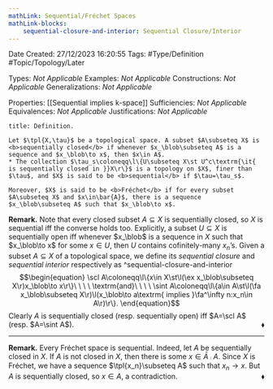 ```yaml
---
mathLink: Sequential/Fréchet Spaces
mathLink-blocks:
    sequential-closure-and-interior: Sequential Closure/Interior
---
```


<div class="topSpace"></div>

Date Created: 27/12/2023 16:20:55
Tags: #Type/Definition #Topic/Topology/Later

Types: <i>Not Applicable</i>
Examples: <i>Not Applicable</i>
Constructions: <i>Not Applicable</i>
Generalizations: <i>Not Applicable</i>

Properties: [[Sequential implies k-space]]
Sufficiencies: <i>Not Applicable</i>
Equivalences: <i>Not Applicable</i>
Justifications: <i>Not Applicable</i>

``` ad-Definition
title: Definition.

Let $\tpl{X,\tau}$ be a topological space. A subset $A\subseteq X$ is <b>sequentially closed</b> if whenever $x_\blob\subseteq A$ is a sequence and $x_\blob\to x$, then $x\in A$.
* The collection $\tau_s\coloneqq\l\{U\subseteq X\st U^c\textrm{\it{  is sequentially closed in }}X\r\}$ is a topology on $X$, finer than $\tau$, and $X$ is said to be <b>sequential</b> if $\tau=\tau_s$.

Moreover, $X$ is said to be <b>Fréchet</b> if for every subset $A\subseteq X$ and $x\in\bar{A}$, there is a sequence $x_\blob\subseteq A$ such that $x_\blob\to x$.

```

<b>Remark.</b> Note that every closed subset $A\subseteq X$ is sequentially closed, so $X$ is sequential iff the converse holds too. Explicitly, a subset $U\subseteq X$ is sequentially open iff whenever $x_\blob$ is a sequence in $X$ such that $x_\blob\to x$ for some $x\in U$, then $U$ contains cofinitely-many $x_n$’s. Given a subset $A\subseteq X$ of a topological space, we define its <i>sequential closure</i> and <i>sequential interior</i> respectively as ^sequential-closure-and-interior
$$\begin{equation}
    \scl A\coloneqq\l\{x\in X\st\l(\ex x_\blob\subseteq X\r)x_\blob\to x\r\}\ \ \ \ \textrm{and}\ \ \ \ \sint A\coloneqq\l\{a\in A\st\l(\fa x_\blob\subseteq X\r)\l(x_\blob\to a\textrm{ implies }\fa^\infty n:x_n\in A\r)\r\}.
\end{equation}$$
Clearly $A$ is sequentially closed (resp. sequentially open) iff $A=\scl A$ (resp. $A=\sint A$).<span style="float:right;">$\blacklozenge$</span>

---

<b>Remark.</b> Every Fréchet space is sequential. Indeed, let $A$ be sequentially closed in $X$. If $A$ is not closed in $X$, then there is some $x\in\bar{A}\comp A$. Since $X$ is Fréchet, we have a sequence $\tpl{x_n}\subseteq A$ such that $x_n\to x$. But $A$ is sequentially closed, so $x\in A$, a contradiction.<span style="float:right;">$\blacklozenge$</span>
